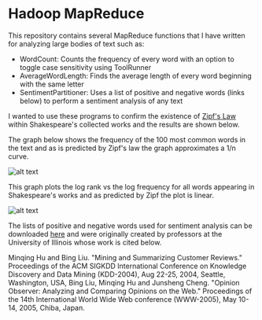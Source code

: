 # Hadoop MapReduce
This repository contains several MapReduce functions that I have written for analyzing large bodies of text such as:
* WordCount: Counts the frequency of every word with an option to toggle case sensitivity using ToolRunner
* AverageWordLength: Finds the average length of every word beginning with the same letter
* SentimentPartitioner: Uses a list of positive and negative words (links below) to perform a sentiment analysis of any text

I wanted to use these programs to confirm the existence of [Zipf's Law](https://en.wikipedia.org/wiki/Zipf's_law) within Shakespeare's collected works and the results are shown below.

The graph below shows the frequency of the 100 most common words in the text and as is predicted by Zipf's law the graph approximates a 1/n curve.

![alt text](https://github.com/alex-oser/hadoop/FrequencyShakespeare.png "Shakspeare Word Frequency")

This graph plots the log rank vs the log frequency for all words appearing in Shakespeare's works and as predicted by Zipf the plot is linear.

![alt text](https://github.com/alex-oser/hadoop/LogFrequencyShakespeare.png "Shakspeare Word Frequency")


The lists of positive and negative words used for sentiment analysis can be downloaded [here](http://www.cs.uic.edu/~liub/FBS/sentiment-analysis.html) and were originally created by professors at the University of Illinois whose work is cited below.

Minqing Hu and Bing Liu. "Mining and Summarizing Customer Reviews." 
   Proceedings of the ACM SIGKDD International Conference on Knowledge 
   Discovery and Data Mining (KDD-2004), Aug 22-25, 2004, Seattle, 
   Washington, USA, 
Bing Liu, Minqing Hu and Junsheng Cheng. "Opinion Observer: Analyzing 
   and Comparing Opinions on the Web." Proceedings of the 14th 
   International World Wide Web conference (WWW-2005), May 10-14, 
   2005, Chiba, Japan.
 